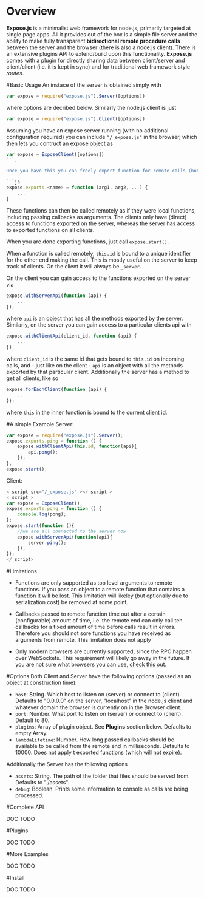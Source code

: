 # Overview

__Expose.js__ is a minimalist web framework for node.js, primarily targeted at single page apps. All it provides out of the box is a simple file server and the ability to make fully transparent __bidirectional remote procedure calls__ between the server and the browser (there is also a node.js client).
There is an extensive plugins API to extend/build upon this functionality. __Expose.js__ comes with a plugin for directly sharing data between client/server and client/client (i.e. it is kept in sync) and for traditional web framework style _routes_.



#Basic Usage
An instace of the server is obtained simply with 
```js
var expose = require("expose.js").Server([options])
```
where options are decribed below. Similarly the node.js client is just 
```js
var expose = require("expose.js").Client([options])
```

Assuming you have an expose server running (with no additional configuration required) you can include ```"/_expose.js"``` in the browser, which then lets you contruct an expose object as 
```js
var expose = ExposeClient([options])
```.

Once you have this you can freely export function for remote calls (both on the client and the server) like so

```js
expose.exports.<name> = function (arg1, arg2, ...) {
	...
}
```

These functions can then be called remotely as if they were local functions, including passing callbacks as arguments. The clients only have (direct) access to functions exported on the server, whereas the server has access to exported functions on all clients.

When you are done exporting functions, just call ```expose.start()```.

When a function is called remotely, ```this.id``` is bound to a unique identifier for the other end making the call. This is mostly useful on the server to keep track of clients. On the client it will always be ```_server```.

On the client you can gain access to the functions exported on the server via

```js
expose.withServerApi(function (api) {
	...
});
```
where ```api``` is an object that has all the methods exported by the server. Similarly, on the server you can gain access to a particular clients api with

```js
expose.withClientApi(client_id, function (api) {
	...
});
```
where ```client_id``` is the same id that gets bound to ```this.id``` on incoming calls, and - just like on the client - ```api``` is an object with all the methods exported by that particular client. Additionally the server has a method to get all clients, like so

```js
expose.forEachClient(function (api) {
	...
});
```
where ```this``` in the inner function is bound to the current client id.


#A simple Example
Server:

```js
var expose = require("expose.js").Server();
expose.exports.ping = function () {
	expose.withClientApi(this.id, function(api){
		api.pong();
	});
};
expose.start();  
```

Client:

```js
< script src="/_expose.js" ></ script >
< script >
var expose = ExposeClient();
expose.exports.pong = function () {
	console.log(pong);
};
expose.start(function (){
	//we are all connected to the server now
	expose.withServerApi(function(api){
		server.ping();
	});
});
</ script>
```


#Limitations

- Functions are only supported as top level arguments to remote functions. If you pass an object to a remote function that contains a function it will be lost. This limitation will likeley (but optionally due to serialization cost) be removed at some point.

- Callbacks passed to remote function time out after a certain (configurable) amount of time, i.e. the remote end can only call teh callbacks for a fixed amount of time before calls result in errors. Therefore you should not sore functions you have received as arguments from remote. This limitation does not apply 

- Only modern browsers are currently supported, since the RPC happen over WebSockets. This requirement will likely go away in the future. If you are not sure what browsers you can use, [check this out](http://caniuse.com/websockets).


#Options
Both Client and Server have the following options (passed as an object at construction time):

- ```host```: String. Which host to listen on (server) or connect to (client). Defaults to "0.0.0.0" on the server, "localhost" in the node.js client and whatever domain the browser is currently on in the Browser client.
- ```port```: Number. What port to listen on (server) or connect to (client). Default to 80.
- ```plugins```: Array of plugin object. See __Plugins__ section below. Defaults to empty Array.
- ```lambdaLifetime```: Number. How long passed callbacks should be available to be called from the remote end in milliseconds. Defaults to 10000. Does not apply t exported functions (which will not expire).

Additionally the Server has the following options

- ```assets```: String. The path of the folder that files should be served from. Defaults to "./assets".
- ```debug```: Boolean. Prints some information to console as calls are being processed.

#Complete API

DOC TODO

#Plugins

DOC TODO


#More Examples

DOC TODO


#Install

DOC TODO
